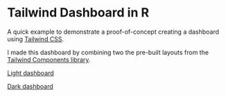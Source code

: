 # Tailwind Dashboard in R

A quick example to demonstrate a proof-of-concept creating a dashboard using [Tailwind CSS](https://tailwindcss.com/).

I made this dashboard by combining two the pre-built layouts from the [Tailwind Components library](https://tailwindui.com/components).

[Light dashboard](https://dgkeyes.github.io/tailwind-dashboard/)

[Dark dashboard](https://dgkeyes.github.io/tailwind-dashboard/dashboard-dark.html)
